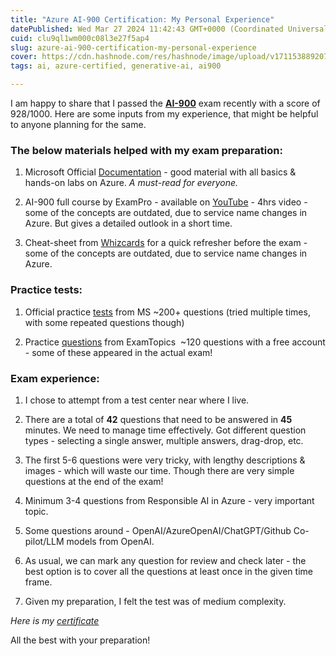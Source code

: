 ```yaml
---
title: "Azure AI-900 Certification: My Personal Experience"
datePublished: Wed Mar 27 2024 11:42:43 GMT+0000 (Coordinated Universal Time)
cuid: clu9ql1wm000c08l3e27f5ap4
slug: azure-ai-900-certification-my-personal-experience
cover: https://cdn.hashnode.com/res/hashnode/image/upload/v1711538892074/20f07dd4-7ff1-4aa7-ad97-777e788e3ac0.png
tags: ai, azure-certified, generative-ai, ai900

---
```


I am happy to share that I passed the [**AI-900**](https://learn.microsoft.com/en-us/credentials/certifications/azure-ai-fundamentals/?practice-assessment-type=certification) exam recently with a score of 928/1000. Here are some inputs from my experience, that might be helpful to anyone planning for the same.

### **The below materials helped with my exam preparation:**

1. Microsoft Official [Documentation](https://learn.microsoft.com/en-us/credentials/certifications/exams/ai-900/) - good material with all basics & hands-on labs on Azure. *A* *must-read for everyone.*
    
2. AI-900 full course by ExamPro - available on [YouTube](https://www.youtube.com/watch?v=OwZHNH8EfSU) - 4hrs video - some of the concepts are outdated, due to service name changes in Azure. But gives a detailed outlook in a short time.
    
3. Cheat-sheet from [Whizcards](https://www.whizlabs.com/blog/wp-content/uploads/2020/12/AI-900-whizcards.pdf) for a quick refresher before the exam - some of the concepts are outdated, due to service name changes in Azure.
    

### **Practice tests:**

1. Official practice [tests](https://learn.microsoft.com/en-us/credentials/certifications/exams/ai-900/practice/assessment?assessmentId=26&assessment-type=practice) from MS ~200+ questions (tried multiple times, with some repeated questions though)
    
2. Practice [questions](https://www.examtopics.com/exams/microsoft/ai-900/view/1/) from ExamTopics  ~120 questions with a free account - some of these appeared in the actual exam!
    

### **Exam experience:**

1. I chose to attempt from a test center near where I live.
    
2. There are a total of **42** questions that need to be answered in **45** minutes. We need to manage time effectively. Got different question types - selecting a single answer, multiple answers, drag-drop, etc.
    
3. The first 5-6 questions were very tricky, with lengthy descriptions & images - which will waste our time. Though there are very simple questions at the end of the exam!
    
4. Minimum 3-4 questions from Responsible AI in Azure - very important topic.
    
5. Some questions around - OpenAI/AzureOpenAI/ChatGPT/Github Co-pilot/LLM models from OpenAI.
    
6. As usual, we can mark any question for review and check later - the best option is to cover all the questions at least once in the given time frame.
    
7. Given my preparation, I felt the test was of medium complexity.
    

*Here is my* [*certificate*](https://learn.microsoft.com/en-in/users/rakeshbudugu-7267/credentials/ed48afcf032f5521?ref=https%3A%2F%2Fwww.linkedin.com%2F)

All the best with your preparation!